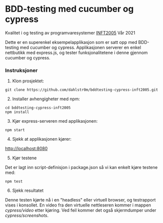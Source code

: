 # BDD-testing med cucumber og cypress
Kvalitet i og testing av programvaresystemer [INFT2005](https://www.ntnu.no/studier/emner/INFT2005) Vår 2021

Dette er en superenkel eksempelapplikasjon som er satt opp med BDD-testing med cucumber og cypress. Applikasjonen serverer en enkel nettbutikk med express.js, og tester funksjonalitetene i denne gjennom cucumber og cypress.

### Instruksjoner

1. Klon prosjektet:

```
git clone https://github.com/dahlstr0m/bddtesting-cypress-inft2005.git
```

2. Installer avhengigheter med npm:

```
cd bddtesting-cypress-inft2005
npm install
```

3. Kjør express-serveren med applikasjonen:

```
npm start
```

4. Sjekk at applikasjonen kjører:

[http://localhost:8080](http://localhost:8080)

5. Kjør testene

Det er lagt inn script-definisjon i package.json så vi kan enkelt kjøre testene med:

```
npm test
```

6. Sjekk resultatet

Denne testen kjørte nå i en "headless" eller virtuell browser, og testrapport vises i konsollet.
En video fra den virtuelle nettleseren kommer i mappen *cypress/video* etter kjøring.
Ved feil kommer det også skjermdumper under *cypress/screenshots*.
